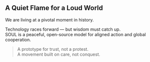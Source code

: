 ## A Quiet Flame for a Loud World

We are living at a pivotal moment in history.

Technology races forward — but wisdom must catch up.  
SOUL is a peaceful, open-source model for aligned action and global cooperation.

> A prototype for trust, not a protest.  
> A movement built on care, not conquest.
